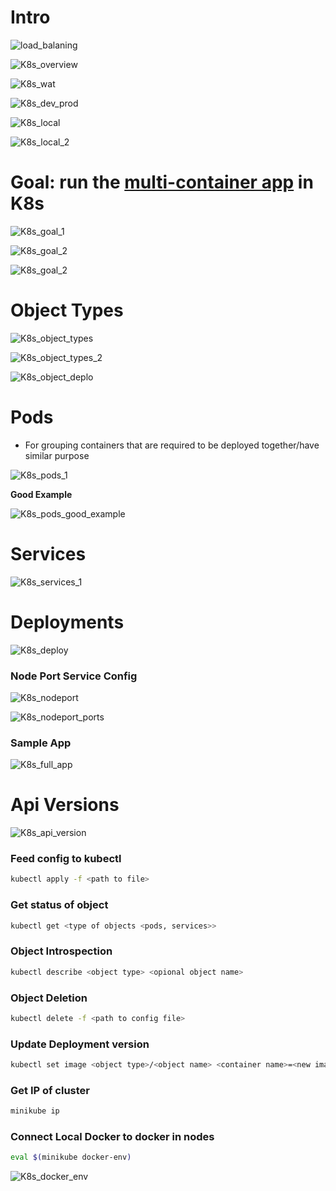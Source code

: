 # Intro
![load_balaning](resources/ecs_load_balancing.jpg)  

![K8s_overview](resources/k8s_overview.jpg)  

![K8s_wat](resources/k8s_wat.jpg)  
  
![K8s_dev_prod](resources/k8s_dev_prod.jpg)  

![K8s_local](resources/k8s_local.jpg)  

![K8s_local_2](resources/k8s_local_2.jpg)

# Goal: run the [**multi-container app**](./https://github.com/AndLydakis/FibCalc) in K8s

![K8s_goal_1](resources/k8s_goal.jpg)   

![K8s_goal_2](resources/k8s_goal_2.jpg)
    
![K8s_goal_2](resources/k8s_goal_3.jpg)   

# Object Types  

![K8s_object_types](resources/k8s_config_types.jpg)
  
![K8s_object_types_2](resources/k8s_object_types_2.jpg)  

![K8s_object_deplo](resources/k8s_deployment.jpg)  

# Pods  
  
* For grouping containers that are required to be deployed together/have similar purpose  

![K8s_pods_1](resources/k8s_pod_1.jpg)    

**Good Example**

![K8s_pods_good_example](resources/k8s_pod_good.jpg)

# Services  

![K8s_services_1](resources/k8s_services_1.jpg)  

# Deployments

![K8s_deploy](resources/k8s_deployment_2.jpg)

### Node Port Service Config  

![K8s_nodeport](resources/k8s_nodeport_service.jpg)  

![K8s_nodeport_ports](resources/k8s_nodeport_ports.jpg)  

### Sample App

![K8s_full_app](resources/k8s_full_app.jpg)  

# Api Versions  

![K8s_api_version](resources/k8s_api_version.jpg)   
 
### Feed config to kubectl
 ```bash
kubectl apply -f <path to file>
 ```

### Get status of object
 ```bash
kubectl get <type of objects <pods, services>>
 ```

### Object Introspection
 ```bash
kubectl describe <object type> <opional object name>
 ```

### Object Deletion
 ```bash
kubectl delete -f <path to config file>
 ```

### Update Deployment version
 ```bash
kubectl set image <object type>/<object name> <container name>=<new image to use>
 ```

### Get IP of cluster
```bash
minikube ip
```

### Connect Local Docker to docker in nodes
```bash
eval $(minikube docker-env)
```  

![K8s_docker_env](resources/k8s_docker_env.jpg)   